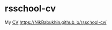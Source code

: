 # rsschool-cv

My [CV](https://NikBabukhin.github.io/rsschool-cv/cv)
https://NikBabukhin.github.io/rsschool-cv/
